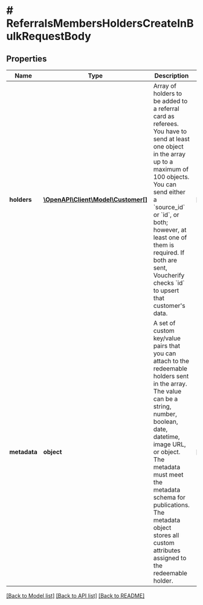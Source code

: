 # # ReferralsMembersHoldersCreateInBulkRequestBody

## Properties

Name | Type | Description | Notes
------------ | ------------- | ------------- | -------------
**holders** | [**\OpenAPI\Client\Model\Customer[]**](Customer.md) | Array of holders to be added to a referral card as referees. You have to send at least one object in the array up to a maximum of 100 objects. You can send either a &#x60;source_id&#x60; or &#x60;id&#x60;, or both; however, at least one of them is required. If both are sent, Voucherify checks &#x60;id&#x60; to upsert that customer&#39;s data. | [optional]
**metadata** | **object** | A set of custom key/value pairs that you can attach to the redeemable holders sent in the array. The value can be a string, number, boolean, date, datetime, image URL, or object. The metadata must meet the metadata schema for publications. The metadata object stores all custom attributes assigned to the redeemable holder. | [optional]

[[Back to Model list]](../../README.md#models) [[Back to API list]](../../README.md#endpoints) [[Back to README]](../../README.md)
